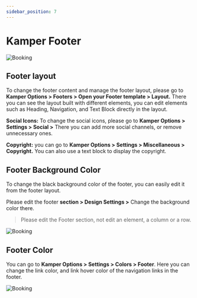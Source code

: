 ```yaml
---
sidebar_position: 7
---
```

# Kamper Footer

![Booking](./img/footer.avif)

## Footer layout

To change the footer content and manage the footer layout, please go to **Kamper Options > Footers > Open your Footer template > Layout.**
There you can see the layout built with different elements, you can edit elements such as Heading, Navigation, and Text Block directly in the layout. 


**Social Icons:** To change the social icons, please go to **Kamper Options > Settings > Social >** There you can add more social channels, or remove unnecessary ones.

**Copyright:** you can go to **Kamper Options > Settings > Miscellaneous > Copyright.**
You can also use a text block to display the copyright.

## Footer Background Color

To change the black background color of the footer, you can easily edit it from the footer layout. 

Please edit the footer **section > Design Settings >** Change the background color there. 

> Please edit the Footer section, not edit an element, a column or a row. 

![Booking](./img/footer-design.avif)

## Footer Color

You can go to **Kamper Options > Settings > Colors > Footer**. Here you can change the link color, and link hover color of the navigation links in the footer. 

![Booking](./img/footer-color.avif)